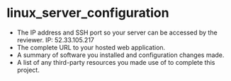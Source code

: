 # linux_server_configuration
* The IP address and SSH port so your server can be accessed by the reviewer.
IP: 52.33.105.217  
* The complete URL to your hosted web application.
* A summary of software you installed and configuration changes made.
* A list of any third-party resources you made use of to complete this project.
